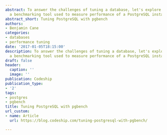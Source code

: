 ```yaml
---
abstract: To answer the challenges of tuning a database, let's explore `pgbench`,
  a benchmarking tool used to measure performance of a PostgreSQL instance.
abstract_short: Tuning PostgreSQL with pgbench
authors:
- Benjamin Cane
categories:
- databases
- performance tuning
date: '2017-01-05T18:15:00'
description: To answer the challenges of tuning a database, let's explore `pgbench`,
  a benchmarking tool used to measure performance of a PostgreSQL instance.
draft: false
header:
  caption: ''
  image: ''
publication: Codeship
publication_type:
- '2'
tags:
- postgres
- pgbench
title: Tuning PostgreSQL with pgbench
url_custom:
- name: Article
  url: https://blog.codeship.com/tuning-postgresql-with-pgbench/

---
```

